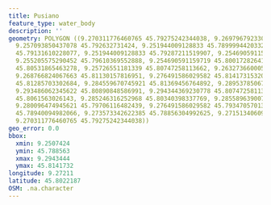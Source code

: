 ```yaml
---
title: Pusiano
feature_type: water_body
description: ''
geometry: POLYGON ((9.270311776460765 45.79275242344038, 9.26979679233003 45.79227365383318,
  9.257093850437078 45.792632731424, 9.251944009128833 45.78999944203321, 9.250742379490154
  45.79131610228077, 9.251944009128833 45.79287211519907, 9.254690591159719 45.7934705701392,
  9.255205575290452 45.79610369552888, 9.254690591159719 45.80017282641544, 9.257780495944125
  45.80531865463278, 9.25726551181339 45.80747258113662, 9.263273660005893 45.80783156079013,
  9.268766824067663 45.81130157816951, 9.276491586029582 45.81417315320653, 9.282499734222085
  45.81285703302684, 9.284559670745921 45.81369456764892, 9.289537850676057 45.81046400756039,
  9.293486062345622 45.80890848586991, 9.294344369230778 45.80747258113662, 9.292627755461364
  45.8061563026143, 9.285246316252968 45.80340398337769, 9.285589639007391 45.79945476608682,
  9.280096474945621 45.79706116482439, 9.276491586029582 45.7934705701392, 9.278036538421786
  45.78940094982066, 9.273573342622385 45.78856304992625, 9.271513406098547 45.79035853427619,
  9.270311776460765 45.79275242344038))
geo_error: 0.0
bbox:
  xmin: 9.2507424
  ymin: 45.788563
  xmax: 9.2943444
  ymax: 45.8141732
longitude: 9.27211
latitude: 45.8022187
OSM: .na.character
---
```

